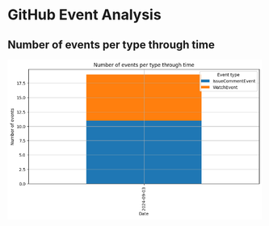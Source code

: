 # GitHub Event Analysis

## Number of events per type through time
![Event counts by date](event_counts_by_date.png)

